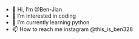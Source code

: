 - 👋 Hi, I’m @Ben-Jian
- 👀 I’m interested in coding
- 🌱 I’m currently learning python
- 📫 How to reach me instagram @this_is_ben328

<!---
Ben-Jian/Ben-Jian is a ✨ special ✨ repository because its `README.md` (this file) appears on your GitHub profile.
You can click the Preview link to take a look at your changes.
--->
